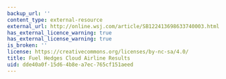 ```yaml
---
backup_url: ''
content_type: external-resource
external_url: http://online.wsj.com/article/SB122413698633740003.html
has_external_licence_warning: true
has_external_license_warning: true
is_broken: ''
license: https://creativecommons.org/licenses/by-nc-sa/4.0/
title: Fuel Hedges Cloud Airline Results
uid: dde40a0f-15d6-4b8e-a7ec-765cf151aeed
---
```

